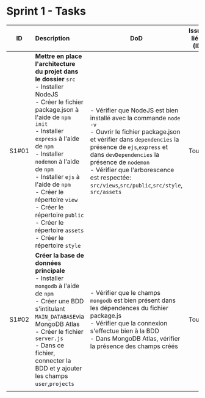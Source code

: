 # Sprint 1 - Tasks



|  ID   | Description                                                  | DoD                                                          | Issues liées (ID) | Dépendances (ID) | Coût (demi-jour/homme) | Etat |
| :---: | :----------------------------------------------------------- | ------------------------------------------------------------ | :---------------: | :--------------: | :--------------------: | :--: |
| S1#01 | **Mettre en place l'architecture du projet** **dans le dossier** `src`<br />- Installer NodeJS<br />- Créer le fichier package.json à l'aide de `npm init`<br />- Installer `express` à l'aide de `npm`<br />- Installer `nodemon` à l'aide de `npm`<br />- Installer `ejs` à l'aide de `npm`<br />- Créer le répertoire `view`<br />- Créer le répertoire `public`<br />- Créer le répertoire `assets`<br />- Créer le répertoire `style` | - Vérifier que NodeJS est bien installé avec la commande `node -v`<br />- Ouvrir le fichier package.json et vérifier dans `dependencies` la présence de `ejs`,`express` et dans `devDependencies` la présence de `nodemon`<br />- Vérifier que l'arborescence est respectée: `src/views`,`src/public`,`src/style`, `src/assets` |      Toutes       |        -         |           1            | TODO |
| S1#02 | **Créer la base de données principale**<br />- Installer `mongodb` à l'aide de `npm`<br />- Créer une BDD s'intitulant `MAIN_DATABASE`via MongoDB Atlas<br />- Créer le fichier `server.js`<br />- Dans ce fichier, connecter la BDD et y ajouter les champs `user`,`projects` | - Vérifier que le champs `mongodb` est bien présent dans les dépendences du fichier package.js<br />- Vérifier que la connexion s'effectue bien à la BDD<br />- Dans MongoDB Atlas, vérifier la présence des champs créés |      Toutes       |      S1#01       |           1            | TODO |
|       |                                                              |                                                              |                   |                  |                        |      |

